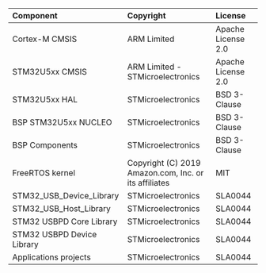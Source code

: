 | Component                  | Copyright                                             | License             |
|:---------                  |:----------                                            |:-------             |
| Cortex-M CMSIS             | ARM Limited                                           | Apache License 2.0  |
| STM32U5xx CMSIS            | ARM Limited - STMicroelectronics                      | Apache License 2.0  |
| STM32U5xx HAL              | STMicroelectronics                                    | BSD 3-Clause        |
| BSP STM32U5xx NUCLEO       | STMicroelectronics                                    | BSD 3-Clause        |
| BSP Components             | STMicroelectronics                                    | BSD 3-Clause        |
| FreeRTOS kernel            | Copyright (C) 2019 Amazon.com, Inc. or its affiliates | MIT                 |
| STM32_USB_Device_Library   | STMicroelectronics                                    | SLA0044             |
| STM32_USB_Host_Library     | STMicroelectronics                                    | SLA0044             |
| STM32 USBPD Core Library   | STMicroelectronics                                    | SLA0044             |
| STM32 USBPD Device Library | STMicroelectronics                                    | SLA0044             |
| Applications projects      | STMicroelectronics                                    | SLA0044             |
